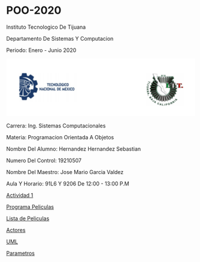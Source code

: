 # POO-2020

Instituto Tecnologico De Tijuana

Departamento De Sistemas Y Computacion

Periodo: Enero - Junio 2020

![LOGO TEC 2](https://github.com/Sebashhdez13/POO-2020/blob/master/Setup/img/LOGO%20TEC%202.PNG)

Carrera: Ing. Sistemas Computacionales

Materia: Programacion Orientada A Objetos

Nombre Del Alumno: Hernandez Hernandez Sebastian

Numero Del Control: 19210507

Nombre Del Maestro: Jose Mario Garcia Valdez

Aula Y Horario: 91L6 Y 9206 De 12:00 - 13:00 P.M

[Actividad 1](./Setup/README.md)


[Programa Peliculas](https://github.com/Sebashhdez13/POO-2020/tree/master/Pelicula)


[Lista de Peliculas](https://github.com/Sebashhdez13/POO-2020/tree/master/ListadePeliculas)


[Actores](https://github.com/Sebashhdez13/POO-2020/tree/master/Pelicula)


[UML](https://github.com/Sebashhdez13/POO-2020/tree/master/UML)


[Parametros](https://github.com/Sebashhdez13/POO-2020/tree/master/Parametros)